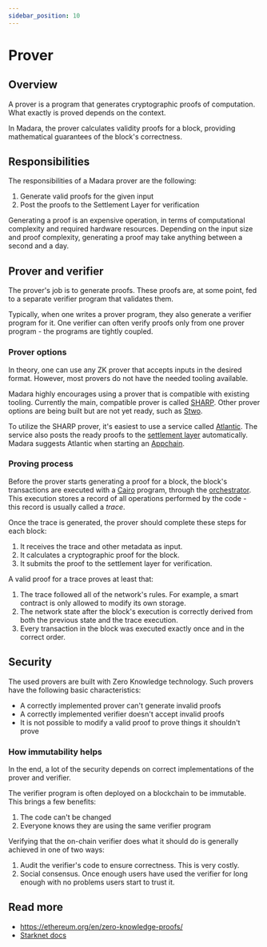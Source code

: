```yaml
---
sidebar_position: 10
---
```


# Prover

## Overview

A prover is a program that generates cryptographic proofs of computation. What exactly is proved depends on the context.

In Madara, the prover calculates validity proofs for a block, providing mathematical guarantees of the block's correctness.

## Responsibilities

The responsibilities of a Madara prover are the following:
1. Generate valid proofs for the given input
1. Post the proofs to the Settlement Layer for verification

Generating a proof is an expensive operation, in terms of computational complexity and required hardware resources. Depending on the input size and proof complexity, generating a proof may take anything between a second and a day.

## Prover and verifier

The prover's job is to generate proofs. These proofs are, at some point, fed to a separate verifier program that validates them.

Typically, when one writes a prover program, they also generate a verifier program for it. One verifier can often verify proofs only from one prover program - the programs are tightly coupled.

### Prover options

In theory, one can use any ZK prover that accepts inputs in the desired format. However, most provers do not have the needed tooling available.

Madara highly encourages using a prover that is compatible with existing tooling. Currently the main, compatible prover is called [SHARP](https://docs.starknet.io/architecture-and-concepts/provers-overview/). Other prover options are being built but are not yet ready, such as [Stwo](https://github.com/starkware-libs/stwo).

To utilize the SHARP prover, it's easiest to use a service called [Atlantic](https://atlanticprover.com/). The service also posts the ready proofs to the [settlement layer](/concepts/settlement) automatically. Madara suggests Atlantic when starting an [Appchain](/concepts/appchain).

### Proving process

Before the prover starts generating a proof for a block, the block's transactions are executed with a [Cairo](https://starkware.co/cairo/) program, through the [orchestrator](/components/orchestrator). This execution stores a record of all operations performed by the code - this record is usually called a *trace*.

Once the trace is generated, the prover should complete these steps for each block:
1. It receives the trace and other metadata as input.
1. It calculates a cryptographic proof for the block.
1. It submits the proof to the settlement layer for verification.

A valid proof for a trace proves at least that:
1. The trace followed all of the network's rules. For example, a smart contract is only allowed to modify its own storage.
1. The network state after the block's execution is correctly derived from both the previous state and the trace execution.
1. Every transaction in the block was executed exactly once and in the correct order.

## Security

The used provers are built with Zero Knowledge technology. Such provers have the following basic characteristics:
- A correctly implemented prover can't generate invalid proofs
- A correctly implemented verifier doesn't accept invalid proofs
- It is not possible to modify a valid proof to prove things it shouldn't prove

### How immutability helps

In the end, a lot of the security depends on correct implementations of the prover and verifier.

The verifier program is often deployed on a blockchain to be immutable. This brings a few benefits:
1. The code can't be changed
1. Everyone knows they are using the same verifier program

Verifying that the on-chain verifier does what it should do is generally achieved in one of two ways:
1. Audit the verifier's code to ensure correctness. This is very costly.
1. Social consensus. Once enough users have used the verifier for long enough with no problems users start to trust it.

## Read more

- https://ethereum.org/en/zero-knowledge-proofs/
- [Starknet docs](https://docs.starknet.io/architecture-and-concepts/provers-overview/)